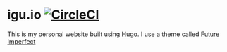 # igu.io [![CircleCI](https://circleci.com/gh/deadcore/igu.io.svg?style=svg&circle-token=4ebc980e8c649b18376eb2f3b674b6ce4ae6895b)](https://circleci.com/gh/deadcore/igu.io)

This is my personal website built using [Hugo](https://gohugo.io). I use a theme called [Future Imperfect](https://themes.gohugo.io/theme/future-imperfect/)
